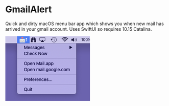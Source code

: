 # GmailAlert
Quick and dirty macOS menu bar app which shows you when new mail has arrived in your gmail account. 
Uses SwiftUI so requires 10.15 Catalina.

![Screenshot](Screenshot.png)

